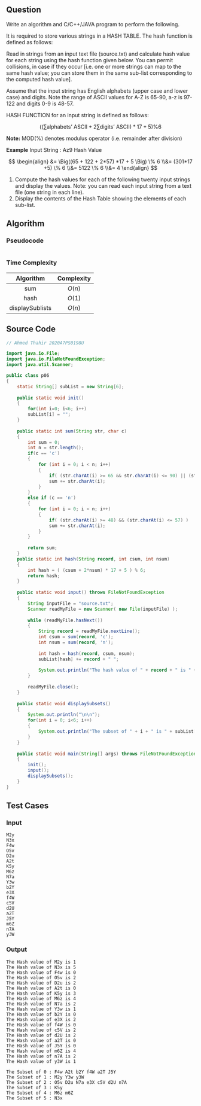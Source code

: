 ## Question

Write an algorithm and C/C++/JAVA program to perform the following.

It is required to store various strings in a HASH TABLE. The hash function is defined as follows:

Read in strings from an input text file (source.txt) and calculate hash value for each string using the hash function given below. You can permit collisions, in case if they occur [i.e. one or more strings can map to the same hash value; you can store them in the same sub-list corresponding to the computed hash value]. 

Assume that the input string has English alphabets (upper case and lower case) and digits. Note the range of ASCII values for A-Z is 65-90, a-z is 97-122 and digits 0-9 is 48-57.

HASH FUNCTION for an input string is defined as follows:

$$
\Bigg( \left( \sum \text{alphabets' ASCII} + 2 \sum \text{digits' ASCII} \right) * 17 + 5 \Bigg) \% 6
$$

**Note:** MOD(%) denotes modulus operator (i.e. remainder after division)

**Example**
Input String : Az9
Hash Value

$$
\begin{align}
&= \Big((65 + 122 + 2*57) *17 + 5 \Big) \% 6 \\&= (301*17 +5) \% 6 \\&= 5122 \% 6 \\&= 4
\end{align}
$$

1. Compute the hash values for each of the following twenty input strings and display the values. Note: you can read each input string from a text file (one string in each line).
1. Display the contents of the Hash Table showing the elements of each sub-list.

## Algorithm

### Pseudocode

```pseudocode

```

### Time Complexity

|    Algorithm    | Complexity |
| :-------------: | :--------: |
|       sum       |   $O(n)$   |
|      hash       |   $O(1)$   |
| displaySublists |   $O(n)$   |

## Source Code

```java
// Ahmed Thahir 2020A7PS0198U

import java.io.File;
import java.io.FileNotFoundException;
import java.util.Scanner;

public class p06
{
	static String[] subList = new String[6];
	
	public static void init()
	{
		for(int i=0; i<6; i++)
		subList[i] = "";
	}
	
	public static int sum(String str, char c)
	{
		int sum = 0;
		int n = str.length();
		if(c == 'c')
		{
			for (int i = 0; i < n; i++)
			{
				if( (str.charAt(i) >= 65 && str.charAt(i) <= 90) || (str.charAt(i) >= 97 && str.charAt(i) <= 122) )
				sum += str.charAt(i);
			}
		}
		else if (c == 'n')
		{
			for (int i = 0; i < n; i++)
			{
				if( (str.charAt(i) >= 48) && (str.charAt(i) <= 57) )
				sum += str.charAt(i);
			}
		}
		
		return sum;
	}
	public static int hash(String record, int csum, int nsum)
	{
		int hash = ( (csum + 2*nsum) * 17 + 5 ) % 6;
		return hash;
	}
	
	public static void input() throws FileNotFoundException
	{
		String inputFile = "source.txt";
		Scanner readMyFile = new Scanner( new File(inputFile) );
		
		while (readMyFile.hasNext()) 
		{
			String record = readMyFile.nextLine();
			int csum = sum(record, 'c');
			int nsum = sum(record, 'n');
			
			int hash = hash(record, csum, nsum);
			subList[hash] += record + " ";
			
			System.out.println("The hash value of " + record + " is " + hash);
		}
		
		readMyFile.close();
	}
	
	public static void displaySubsets()
	{
		System.out.println("\n\n");
		for(int i = 0; i<6; i++)
		{
			System.out.println("The subset of " + i + " is " + subList[i]);
		}
	}
	
	public static void main(String[] args) throws FileNotFoundException
	{
		init();
		input();
		displaySubsets();
	}
}
```

## Test Cases

### Input

```
M2y
N3x
F4w
O5v
D2u
A2t
K5y
M6z
N7a
Y3w
b2Y
e3X
f4W
c5V
d2U
a2T
J5Y
m6Z
n7A
y3W
```

### Output

```
The Hash value of M2y is 1
The Hash value of N3x is 5
The Hash value of F4w is 0
The Hash value of O5v is 2
The Hash value of D2u is 2
The Hash value of A2t is 0
The Hash value of K5y is 3
The Hash value of M6z is 4
The Hash value of N7a is 2
The Hash value of Y3w is 1
The Hash value of b2Y is 0
The Hash value of e3X is 2
The Hash value of f4W is 0
The Hash value of c5V is 2
The Hash value of d2U is 2
The Hash value of a2T is 0
The Hash value of J5Y is 0
The Hash value of m6Z is 4
The Hash value of n7A is 2
The Hash value of y3W is 1

The Subset of 0 : F4w A2t b2Y f4W a2T J5Y
The Subset of 1 : M2y Y3w y3W
The Subset of 2 : O5v D2u N7a e3X c5V d2U n7A
The Subset of 3 : K5y
The Subset of 4 : M6z m6Z
The Subset of 5 : N3x
```